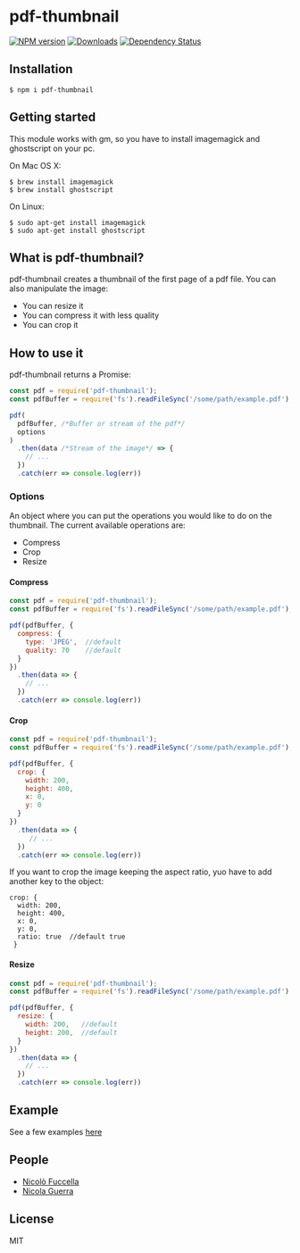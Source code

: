 # pdf-thumbnail

[![NPM version][npm-image]][npm-url] [![Downloads][downloads-image]][npm-url] [![Dependency Status][dependencies-image]][dependencies-url]

[npm-url]: https://www.npmjs.com/package/pdf-thumbnail
[npm-image]: http://img.shields.io/npm/v/pdf-thumbnail.svg?style=flat
[downloads-image]: https://img.shields.io/npm/dm/pdf-thumbnail.svg?style=flat-square
[dependencies-image]: https://david-dm.org/nico.fuccella/pdf-thumbnail.svg
[dependencies-url]: href="https://david-dm.org/nico.fuccella/pdf-thumbnail

## Installation

    $ npm i pdf-thumbnail

## Getting started

This module works with gm, so you have to install imagemagick and ghostscript on your pc.

On Mac OS X:

    $ brew install imagemagick
    $ brew install ghostscript

On Linux:

    $ sudo apt-get install imagemagick
    $ sudo apt-get install ghostscript

## What is pdf-thumbnail?

pdf-thumbnail creates a thumbnail of the first page of a pdf file. You can also manipulate the image:

  * You can resize it
  * You can compress it with less quality
  * You can crop it

## How to use it

pdf-thumbnail returns a Promise:

```javascript
const pdf = require('pdf-thumbnail');
const pdfBuffer = require('fs').readFileSync('/some/path/example.pdf');

pdf(
  pdfBuffer, /*Buffer or stream of the pdf*/
  options
)
  .then(data /*Stream of the image*/ => {
    // ...
  })
  .catch(err => console.log(err))
```

### Options

An object where you can put the operations you would like to do on the thumbnail. The current available operations are:

* Compress
* Crop
* Resize

#### Compress

```javascript
const pdf = require('pdf-thumbnail');
const pdfBuffer = require('fs').readFileSync('/some/path/example.pdf');

pdf(pdfBuffer, {
  compress: {
    type: 'JPEG',  //default
    quality: 70    //default
  }
})
  .then(data => {
    // ...
  })
  .catch(err => console.log(err))
```

#### Crop

```javascript
const pdf = require('pdf-thumbnail');
const pdfBuffer = require('fs').readFileSync('/some/path/example.pdf');

pdf(pdfBuffer, {
  crop: {
    width: 200,
    height: 400,
    x: 0,
    y: 0
  }
})
  .then(data => {
     // ...
  })
  .catch(err => console.log(err))
```

If you want to crop the image keeping the aspect ratio, yuo have to add another key to the object:

    crop: {
      width: 200,
      height: 400,
      x: 0,
      y: 0,
      ratio: true  //default true
     }

#### Resize

```javascript
const pdf = require('pdf-thumbnail');
const pdfBuffer = require('fs').readFileSync('/some/path/example.pdf');

pdf(pdfBuffer, {
  resize: {
    width: 200,   //default
    height: 200,  //default
  }
})
  .then(data => {
    // ...
  })
  .catch(err => console.log(err))
```

## Example

See a few examples [here](test/)

## People

- [Nicolò Fuccella](https://github.com/nicoFuccella)
- [Nicola Guerra](https://github.com/Ng2k)

## License
MIT

